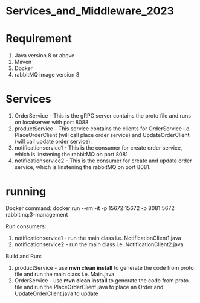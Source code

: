# Services_and_Middleware_2023
# Requirement
1. Java version 8 or above
2. Maven 
3. Docker
4. rabbitMQ image version 3

# Services
1. OrderService - This is the gRPC server contains the proto file and runs on localserver with port 8088
2. productService - This service contains the clients for OrderService i.e. PlaceOrderClient (will call place order service) and UpdateOrderClient (will call update order service).
3. notificationservice1 - This is the consumer for create order service, which is linstening the rabbitMQ on port 8081
4. notificationservice2 - This is the consumer for create and update order service, which is linstening the rabbitMQ on port 8081.

# running
Docker command: 
docker run --rm -it -p 15672:15672 -p 8081:5672 rabbitmq:3-management

Run consumers:
1. notificationservice1 - run the main class i.e. NotificationClient1.java
2. notificationservice2 - run the main class i.e. NotificationClient2.java

Build and Run:
1. productService - use **mvn clean install** to generate the code from proto file and run the main class i.e. Main.java
2. OrderService - use **mvn clean install** to generate the code from proto file and run the PlaceOrderClient.java to place an Order and UpdateOrderClient.java to update


   
